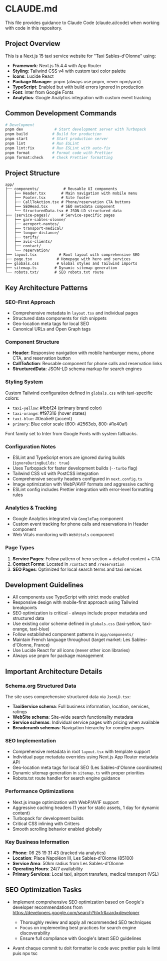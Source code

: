 # CLAUDE.md

This file provides guidance to Claude Code (claude.ai/code) when working with code in this repository.

## Project Overview

This is a Next.js 15 taxi service website for "Taxi Sables-d'Olonne" using:

- **Framework**: Next.js 15.4.4 with App Router
- **Styling**: Tailwind CSS v4 with custom taxi color palette
- **Icons**: Lucide React
- **Package Manager**: pnpm (always use pnpm, never npm/yarn)
- **TypeScript**: Enabled but with build errors ignored in production
- **Font**: Inter from Google Fonts
- **Analytics**: Google Analytics integration with custom event tracking

## Common Development Commands

```bash
# Development
pnpm dev              # Start development server with Turbopack
pnpm build           # Build for production
pnpm start           # Start production server
pnpm lint            # Run ESLint
pnpm lint:fix        # Run ESLint with auto-fix
pnpm format          # Format code with Prettier
pnpm format:check    # Check Prettier formatting
```

## Project Structure

```
app/
├── components/           # Reusable UI components
│   ├── Header.tsx       # Main navigation with mobile menu
│   ├── Footer.tsx       # Site footer
│   ├── CallToAction.tsx # Phone/reservation CTA buttons
│   ├── SEOHead.tsx      # SEO metadata component
│   └── StructuredData.tsx # JSON-LD structured data
├── (service-pages)/     # Service-specific pages
│   ├── gare-sables-olonne/
│   ├── aeroport-nantes/
│   ├── transport-medical/
│   ├── longue-distance/
│   ├── tarifs/
│   ├── avis-clients/
│   ├── contact/
│   └── reservation/
├── layout.tsx          # Root layout with comprehensive SEO
├── page.tsx           # Homepage with hero and services
├── globals.css        # Global styles and Tailwind imports
├── sitemap.ts        # Dynamic sitemap generation
└── robots.txt/       # SEO robots.txt route
```

## Key Architecture Patterns

### SEO-First Approach

- Comprehensive metadata in `layout.tsx` and individual pages
- Structured data components for rich snippets
- Geo-location meta tags for local SEO
- Canonical URLs and Open Graph tags

### Component Structure

- **Header**: Responsive navigation with mobile hamburger menu, phone CTA, and reservation button
- **CallToAction**: Reusable component for phone calls and reservation links
- **StructuredData**: JSON-LD schema markup for search engines

### Styling System

Custom Tailwind configuration defined in `globals.css` with taxi-specific colors:

- `taxi-yellow`: #fbbf24 (primary brand color)
- `taxi-orange`: #f97316 (hover states)
- `taxi-blue`: #0ea5e9 (accent)
- `primary`: Blue color scale (600: #2563eb, 800: #1e40af)

Font family set to Inter from Google Fonts with system fallbacks.

### Configuration Notes

- ESLint and TypeScript errors are ignored during builds (`ignoreDuringBuilds: true`)
- Uses Turbopack for faster development builds (`--turbo` flag)
- Tailwind CSS v4 with PostCSS integration
- Comprehensive security headers configured in `next.config.ts`
- Image optimization with WebP/AVIF formats and aggressive caching
- ESLint config includes Prettier integration with error-level formatting rules

### Analytics & Tracking

- Google Analytics integrated via `GoogleTag` component
- Custom event tracking for phone calls and reservations in Header component
- Web Vitals monitoring with `WebVitals` component

### Page Types

1. **Service Pages**: Follow pattern of hero section + detailed content + CTA
2. **Contact Forms**: Located in `/contact` and `/reservation`
3. **SEO Pages**: Optimized for local search terms and taxi services

## Development Guidelines

- All components use TypeScript with strict mode enabled
- Responsive design with mobile-first approach using Tailwind breakpoints
- SEO optimization is critical - always include proper metadata and structured data
- Use existing color scheme defined in `globals.css` (taxi-yellow, taxi-orange, taxi-blue)
- Follow established component patterns in `app/components/`
- Maintain French language throughout (target market: Les Sables-d'Olonne, France)
- Use Lucide React for all icons (never other icon libraries)
- Always use pnpm for package management

## Important Architecture Details

### Schema.org Structured Data

The site uses comprehensive structured data via `JsonLD.tsx`:

- **TaxiService schema**: Full business information, location, services, ratings
- **WebSite schema**: Site-wide search functionality metadata
- **Service schemas**: Individual service pages with pricing when available
- **Breadcrumb schemas**: Navigation hierarchy for complex pages

### SEO Implementation

- Comprehensive metadata in root `layout.tsx` with template support
- Individual page metadata overrides using Next.js App Router metadata API
- Geo-location meta tags for local SEO (Les Sables-d'Olonne coordinates)
- Dynamic sitemap generation in `sitemap.ts` with proper priorities
- Robots.txt route handler for search engine guidance

### Performance Optimizations

- Next.js image optimization with WebP/AVIF support
- Aggressive caching headers (1 year for static assets, 1 day for dynamic content)
- Turbopack for development builds
- Critical CSS inlining with Critters
- Smooth scrolling behavior enabled globally

### Key Business Information

- **Phone**: 06 25 19 31 43 (tracked via analytics)
- **Location**: Place Napoléon III, Les Sables-d'Olonne (85100)
- **Service Area**: 50km radius from Les Sables-d'Olonne
- **Operating Hours**: 24/7 availability
- **Primary Services**: Local taxi, airport transfers, medical transport (VSL)

## SEO Optimization Tasks

- Implement comprehensive SEO optimization based on Google's developer recommendations from https://developers.google.com/search?hl=fr&card=developer
  - Thoroughly review and apply all recommended SEO techniques
  - Focus on implementing best practices for search engine discoverability
  - Ensure full compliance with Google's latest SEO guidelines

- Avant chaque commit tu doit formatter le code avec prettier puis le linté puis npx tsc

